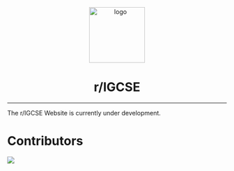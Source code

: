 <div align="center">
    <img alt="logo" src="https://i.imgur.com/y61hkqf.png" height="128px" />
    <h1>r/IGCSE</h1>
</div>

---

The r/IGCSE Website is currently under development.

# Contributors

<a href="https://github.com/r-igcse/website/graphs/contributors">
  <img src="https://contrib.rocks/image?repo=r-igcse/website" />
</a>

